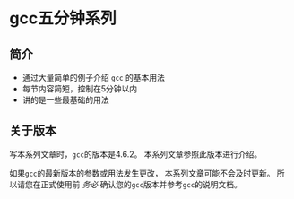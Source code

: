 # gcc五分钟系列

## 简介

* 通过大量简单的例子介绍 `gcc` 的基本用法
* 每节内容简短，控制在5分钟以内
* 讲的是一些最基础的用法

## 关于版本
写本系列文章时，`gcc`的版本是4.6.2。
本系列文章参照此版本进行介绍。

如果`gcc`的最新版本的参数或用法发生更改，
本系列文章可能不会及时更新。
所以请您在正式使用前 *务必* 确认您的`gcc`版本并参考`gcc`的说明文档。

